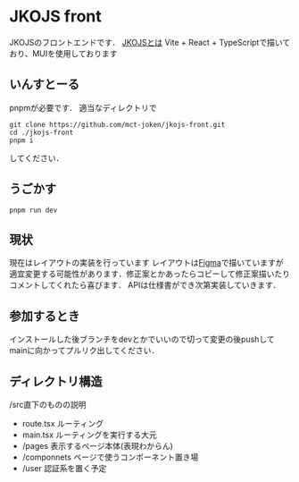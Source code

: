 # JKOJS front
JKOJSのフロントエンドです．
[JKOJSとは](https://github.com/mct-joken/kojs3-backend)
Vite + React + TypeScriptで描いており、MUIを使用しております

## いんすとーる
pnpmが必要です．
適当なディレクトリで
```
git clone https://github.com/mct-joken/jkojs-front.git
cd ./jkojs-front
pnpm i
```
してください．
## うごかす
```
pnpm run dev
```

## 現状
現在はレイアウトの実装を行っています
レイアウトは[Figma](https://www.figma.com/file/lJdWzgtWQ254l1R60imftP/jkojs?node-id=0%3A1&t=2OHEVFldJ1xik5Kw-1)で描いていますが適宜変更する可能性があります．修正案とかあったらコピーして修正案描いたりコメントしてくれたら喜びます．
APIは仕様書ができ次第実装していきます．

## 参加するとき
インストールした後ブランチをdevとかでいいので切って変更の後pushしてmainに向かってプルリク出してください．

## ディレクトリ構造
/src直下のものの説明
- route.tsx ルーティング
- main.tsx ルーティングを実行する大元
- /pages 表示するページ本体(表現わからん)
- /componnets ページで使うコンポーネント置き場
- /user 認証系を置く予定